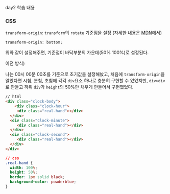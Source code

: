 day2 학습 내용

### CSS

`transform-origin`: `transform`의 `rotate` 기준점을 설정 (자세한 내용은 [MDN](https://developer.mozilla.org/en-US/docs/Web/CSS/transform-origin)에서)

```
tramsform-origin: bottom;
```

위와 같이 설정해주면, 기준점이 바닥부분의 가운데(50% 100%)로 설정된다.



이전 방식)

나는 00시 00분 00초를 기준으로 초기값을 설정해놨고, 처음에 `transform-origin`을 알았다면 시침, 분침, 초침에 각각 `div`요소 하나로 충분히 구현할 수 있었지만, `div>div` 로 만들고 하위 `div`가 `height`의 50%만 채우게 만들어서 구현했었다.

```html
// html
<div class="clock-body">
	<div class="clock-hour">
     <div class="real-hand"></div>
  </div>
  <div class="clock-minute">
     <div class="real-hand"></div>
  </div>
  <div class="clock-second">
     <div class="real-hand"></div>
  </div>
</div>
```

```css
// css
.real-hand {
  width: 100%;
  height: 50%;
  border: 1px solid black;
  background-color: powderblue;
}
```


